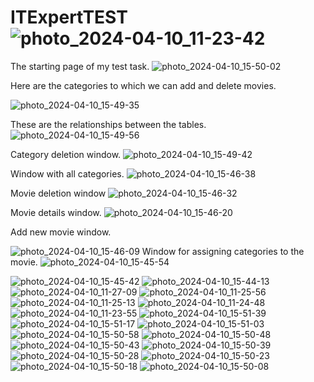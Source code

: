 # ITExpertTEST![photo_2024-04-10_11-23-42](https://github.com/antonpshenai/WebCinema/assets/81904561/2248972c-9831-4aba-bb68-9afe3b4f1ec4)
The starting page of my test task.
![photo_2024-04-10_15-50-02](https://github.com/antonpshenai/WebCinema/assets/81904561/96be53b3-3c1b-4280-b1fe-c09cb6bdb504)

Here are the categories to which we can add and delete movies.

![photo_2024-04-10_15-49-35](https://github.com/antonpshenai/WebCinema/assets/81904561/19fb4159-b3c3-4fd2-83dd-29220ddbc00c)

These are the relationships between the tables.
![photo_2024-04-10_15-49-56](https://github.com/antonpshenai/WebCinema/assets/81904561/198a10dd-d18e-4b5f-9b30-06b2ef54af62)

Category deletion window.
![photo_2024-04-10_15-49-42](https://github.com/antonpshenai/WebCinema/assets/81904561/875c0600-db10-4a12-8a7a-da282cf8021d)

Window with all categories.
![photo_2024-04-10_15-46-38](https://github.com/antonpshenai/WebCinema/assets/81904561/91c39a3f-654b-450c-b60e-a64f08e1ed68)

Movie deletion window
![photo_2024-04-10_15-46-32](https://github.com/antonpshenai/WebCinema/assets/81904561/e5a57ad5-f541-455f-bc5f-23405545d344)

Movie details window.
![photo_2024-04-10_15-46-20](https://github.com/antonpshenai/WebCinema/assets/81904561/c7439379-e5d2-4c6f-906a-cae1a1a180b7)

Add new movie window.

![photo_2024-04-10_15-46-09](https://github.com/antonpshenai/WebCinema/assets/81904561/28e66da8-8beb-4b9f-a68b-39ea0ef0358e)
Window for assigning categories to the movie.
![photo_2024-04-10_15-45-54](https://github.com/antonpshenai/WebCinema/assets/81904561/ca675368-c785-4cab-90ff-db72c2f5d010)

![photo_2024-04-10_15-45-42](https://github.com/antonpshenai/WebCinema/assets/81904561/d2b495b6-1add-4080-b41e-b3ea973fdc99)
![photo_2024-04-10_15-44-13](https://github.com/antonpshenai/WebCinema/assets/81904561/6fe61142-76d4-4f45-bfc3-dab206f15ef0)
![photo_2024-04-10_11-27-09](https://github.com/antonpshenai/WebCinema/assets/81904561/40061d57-231e-4491-8f9b-5a4ed947b852)
![photo_2024-04-10_11-25-56](https://github.com/antonpshenai/WebCinema/assets/81904561/9097b57c-51de-4f04-8a09-9001f4c49373)
![photo_2024-04-10_11-25-13](https://github.com/antonpshenai/WebCinema/assets/81904561/adadd649-40a5-44d0-a9b1-799946a1e6e2)
![photo_2024-04-10_11-24-48](https://github.com/antonpshenai/WebCinema/assets/81904561/0e3bec0d-4f3a-46fa-b2df-cedeaddeb265)
![photo_2024-04-10_11-23-55](https://github.com/antonpshenai/WebCinema/assets/81904561/1b680bb5-2160-4771-8c21-2b21021e171f)
![photo_2024-04-10_15-51-39](https://github.com/antonpshenai/WebCinema/assets/81904561/956b2d68-19b7-48e1-b7a2-420ac7530eac)
![photo_2024-04-10_15-51-17](https://github.com/antonpshenai/WebCinema/assets/81904561/e0d3e0b0-d586-4444-b660-d540c8e7c49d)
![photo_2024-04-10_15-51-03](https://github.com/antonpshenai/WebCinema/assets/81904561/cd9545c0-4c0d-4400-8c0d-5e8ab9c6eddc)
![photo_2024-04-10_15-50-58](https://github.com/antonpshenai/WebCinema/assets/81904561/97319b4a-9b58-44cd-87af-5c6f0c141991)
![photo_2024-04-10_15-50-48](https://github.com/antonpshenai/WebCinema/assets/81904561/df131999-613e-411d-b637-a6448b507c78)
![photo_2024-04-10_15-50-43](https://github.com/antonpshenai/WebCinema/assets/81904561/cfca38f6-1ff8-4a6b-a00d-a764febca466)
![photo_2024-04-10_15-50-39](https://github.com/antonpshenai/WebCinema/assets/81904561/f1fc0136-55cd-4c38-b5e9-85a3f891882f)
![photo_2024-04-10_15-50-28](https://github.com/antonpshenai/WebCinema/assets/81904561/eda9b7a2-0cc5-4e2d-9246-f8ce0e0f1710)
![photo_2024-04-10_15-50-23](https://github.com/antonpshenai/WebCinema/assets/81904561/d8c96b74-a881-4b61-96d4-003dab202bbc)
![photo_2024-04-10_15-50-18](https://github.com/antonpshenai/WebCinema/assets/81904561/17009474-f930-4abb-9362-96eab090ebea)
![photo_2024-04-10_15-50-08](https://github.com/antonpshenai/WebCinema/assets/81904561/1d5858db-148c-44b5-a145-7948fb00ab16)

